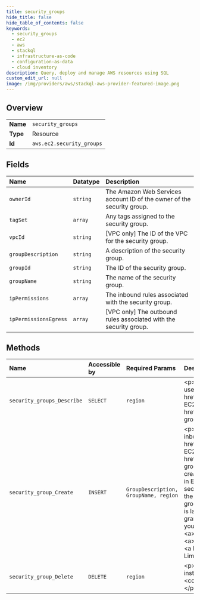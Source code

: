 ```yaml
---
title: security_groups
hide_title: false
hide_table_of_contents: false
keywords:
  - security_groups
  - ec2
  - aws    
  - stackql
  - infrastructure-as-code
  - configuration-as-data
  - cloud inventory
description: Query, deploy and manage AWS resources using SQL
custom_edit_url: null
image: /img/providers/aws/stackql-aws-provider-featured-image.png
---
```

  
    

## Overview
<table><tbody>
<tr><td><b>Name</b></td><td><code>security_groups</code></td></tr>
<tr><td><b>Type</b></td><td>Resource</td></tr>
<tr><td><b>Id</b></td><td><code>aws.ec2.security_groups</code></td></tr>
</tbody></table>

## Fields
| Name | Datatype | Description |
|:-----|:---------|:------------|
| `ownerId` | `string` | The Amazon Web Services account ID of the owner of the security group. |
| `tagSet` | `array` | Any tags assigned to the security group. |
| `vpcId` | `string` | [VPC only] The ID of the VPC for the security group. |
| `groupDescription` | `string` | A description of the security group. |
| `groupId` | `string` | The ID of the security group. |
| `groupName` | `string` | The name of the security group. |
| `ipPermissions` | `array` | The inbound rules associated with the security group. |
| `ipPermissionsEgress` | `array` | [VPC only] The outbound rules associated with the security group. |
## Methods
| Name | Accessible by | Required Params | Description |
|:-----|:--------------|:----------------|:------------|
| `security_groups_Describe` | `SELECT` | `region` | &lt;p&gt;Describes the specified security groups or all of your security groups.&lt;/p&gt; &lt;p&gt;A security group is for use with instances either in the EC2-Classic platform or in a specific VPC. For more information, see &lt;a href="https://docs.aws.amazon.com/AWSEC2/latest/UserGuide/using-network-security.html"&gt;Amazon EC2 security groups&lt;/a&gt; in the &lt;i&gt;Amazon Elastic Compute Cloud User Guide&lt;/i&gt; and &lt;a href="https://docs.aws.amazon.com/AmazonVPC/latest/UserGuide/VPC_SecurityGroups.html"&gt;Security groups for your VPC&lt;/a&gt; in the &lt;i&gt;Amazon Virtual Private Cloud User Guide&lt;/i&gt;.&lt;/p&gt; |
| `security_group_Create` | `INSERT` | `GroupDescription, GroupName, region` | &lt;p&gt;Creates a security group.&lt;/p&gt; &lt;p&gt;A security group acts as a virtual firewall for your instance to control inbound and outbound traffic. For more information, see &lt;a href="https://docs.aws.amazon.com/AWSEC2/latest/UserGuide/using-network-security.html"&gt;Amazon EC2 security groups&lt;/a&gt; in the &lt;i&gt;Amazon Elastic Compute Cloud User Guide&lt;/i&gt; and &lt;a href="https://docs.aws.amazon.com/AmazonVPC/latest/UserGuide/VPC_SecurityGroups.html"&gt;Security groups for your VPC&lt;/a&gt; in the &lt;i&gt;Amazon Virtual Private Cloud User Guide&lt;/i&gt;.&lt;/p&gt; &lt;p&gt;When you create a security group, you specify a friendly name of your choice. You can have a security group for use in EC2-Classic with the same name as a security group for use in a VPC. However, you can't have two security groups for use in EC2-Classic with the same name or two security groups for use in a VPC with the same name.&lt;/p&gt; &lt;p&gt;You have a default security group for use in EC2-Classic and a default security group for use in your VPC. If you don't specify a security group when you launch an instance, the instance is launched into the appropriate default security group. A default security group includes a default rule that grants instances unrestricted network access to each other.&lt;/p&gt; &lt;p&gt;You can add or remove rules from your security groups using &lt;a&gt;AuthorizeSecurityGroupIngress&lt;/a&gt;, &lt;a&gt;AuthorizeSecurityGroupEgress&lt;/a&gt;, &lt;a&gt;RevokeSecurityGroupIngress&lt;/a&gt;, and &lt;a&gt;RevokeSecurityGroupEgress&lt;/a&gt;.&lt;/p&gt; &lt;p&gt;For more information about VPC security group limits, see &lt;a href="https://docs.aws.amazon.com/vpc/latest/userguide/amazon-vpc-limits.html"&gt;Amazon VPC Limits&lt;/a&gt;.&lt;/p&gt; |
| `security_group_Delete` | `DELETE` | `region` | &lt;p&gt;Deletes a security group.&lt;/p&gt; &lt;p&gt;If you attempt to delete a security group that is associated with an instance, or is referenced by another security group, the operation fails with &lt;code&gt;InvalidGroup.InUse&lt;/code&gt; in EC2-Classic or &lt;code&gt;DependencyViolation&lt;/code&gt; in EC2-VPC.&lt;/p&gt; |
